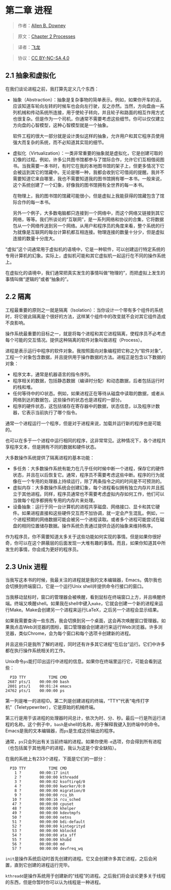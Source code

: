# 第二章 进程

> 作者：[Allen B. Downey](http://greenteapress.com/wp/)

> 原文：[Chapter 2  Processes](http://greenteapress.com/thinkos/html/thinkos003.html)

> 译者：[飞龙](https://github.com/)

> 协议：[CC BY-NC-SA 4.0](http://creativecommons.org/licenses/by-nc-sa/4.0/)

## 2.1 抽象和虚拟化

在我们谈论进程之前，我打算先定义几个东西：

+   抽象（Abstraction）：抽象是复杂事物的简单表示。例如，如果你开车的话，应该知道车轮向左转的时候车也会向左行驶，反之亦然。当然，方向盘由一系列机械和传动系统所连接，用于使轮子转向，并且轮子和路面的相互作用方式也很复杂。但是作为一个司机，你通常不需要考虑这些细节。你可以仅仅建立方向盘的心智模型，这种心智模型就是一个抽象。

    软件工程的很大一部分就是设计类似这样的抽象，允许用户和其它程序员使用强大而复杂的系统，而不必知道其实现的细节。
    
+   虚拟化（Virtualization）：一类非常重要的抽象就是虚拟化，它是创建可取的幻像的过程。例如，许多公共图书馆都参与了馆际合作，允许它们互相借阅图书。当我需要一本书时，有时它在我的本地图书馆的架子上，但更多情况下它会被运到其它的馆藏中。无论是哪一种，我都会收到它可借阅的提醒。我并不需要知道它来自哪里，我也不需要知道我的图书馆拥有哪一本书。一般来说，这个系统创建了一个幻象，好像我的图书馆拥有全世界的每一本书。

    在物理上，我的图书馆的馆藏可能很小，但是虚拟上我能获得的馆藏包含了馆际合作的每一本书。
    
    另外一个例子，大多数电脑都只连接到一个网络中，而这个网络又链接到其它网络，等等。我们所谈论的“互联网”，是一系列网络和协议的合集，它将数据包从一个网络传送到另一个网络。从用户和程序员的角度来看，整个系统的行为就像是互联网的每台计算机都互相连接。物理连接的数量十分少，但是虚拟连接的数量十分庞大。

“虚拟”这个词通常用于虚拟机的语境中，它是一种软件，可以创建运行特定系统的专用计算机的幻象。实际上，虚拟机可能和其它虚拟机一起运行在不同的操作系统上。

在虚拟化的语境中，我们通常把真实发生的事情叫做“物理的”，而把虚拟上发生的事情叫做“逻辑的”或者“抽象的”。

## 2.2 隔离

工程最重要的原则之一就是隔离（Isolation）：当你设计一个带有多个组件的系统时，将它彼此隔离是个很好的方法，这样某个组件中的改变就不会对其它组件造成不良影响。

操作系统最重要的目标之一，就是将每个进程和其它进程隔离，使程序员不必考虑每个可能的交互情况。提供这种隔离的软件对象叫做进程（Process）。

进程是表示运行中程序的软件对象。我按照面向对象编程把它称之为“软件对象”。工程一个对象包含数据，并且提供用于操作数据的方法。进程正是包含以下数据的对象：

+ 程序文本，通常是机器语言的指令序列。
+ 程序相关的数据，包括静态数据（编译时分配）和动态数据，后者包括运行时的栈和堆。
+ 任何等待中的IO状态。例如，如果进程正在等待从磁盘中读取的数据，或者从网络到达的数据包，这些操作的状态也是进程的一部分。
+ 程序的硬件状态，这包括储存在寄存器中的数据，状态信息，以及程序计数器，它表示当前执行了哪个指令。

通常一个进程运行一个程序，但是对于进程来说，加载并运行新的程序也是可能的。

也可以在多于一个进程中运行相同的程序，这非常常见。这种情况下，各个进程共享程序文本，但是拥有不同的数据和硬件状态。

大多数操作系统提供了隔离进程的基本功能：

+ 多任务：大多数操作系统有能力在几乎任何时候中断一个进程，保存它的硬件状态，并且在以后恢复它。通常，程序员不需要考虑这些中断。程序的行为就像在一个专用的处理器上持续运行，除了两条指令之间的时间是不可预测的。
+ 虚拟内存：大多数操作系统会创建幻象，每个进程看似拥有独立内存片并且孤立于其他进程。同样，程序员通常也不需要考虑虚拟内存如何工作，他们可以当做每个程序都拥有专用的内存片来处理。
+ 设备抽象：运行于同一台计算机的进程共享磁盘、网络接口、显卡和其它硬件。如果进程直接和这些硬件交互而不加协调，就一定会产生混乱。例如，一个进程预期的网络数据可能会被另一个进程读取。或者多个进程可能尝试在磁盘的相同位置储存数据。操作系统负责通过提供合适的抽象来维持秩序。

作为程序员，你不需要知道太多关于这些功能如何实现的事情。但是如果你很好奇，你可以在这个屏蔽层的后面发现一大堆有趣的事情。而且，如果你知道其中所发生的事情，你会成为更好的程序员。

## 2.3 Unix 进程

当我写这本书的时候，我最关注的进程就是我的文本编辑器，Emacs。偶尔我也会切换到终端窗口，它是一个运行Unix shell并提供命令行接口的窗口。

当我移动鼠标时，窗口的管理器会被唤醒，看到鼠标在终端窗口上方，并且唤醒终端。终端又唤醒shell。如果我在shell中键入`make`，它就会创建一个新的进程来运行Make。Make会创建另一个进程来运行LaTeX，之后另一个进程会显示结果。

如果我需要查询一些东西，我会切换到另一个桌面，这会再次唤醒窗口管理器。如果我点击Web浏览器的图标，窗口管理器会创建进行来运行Web浏览器。许多浏览器，类似Chrome，会为每个窗口和每个选项卡创建新的进程。

并且这些只是我所了解的进程，同时还有许多其它进程“在后台”运行。它们中许多都在执行操作系统相关的工作。

Unix命令`ps`能打印出运行中进程的信息。如果你在终端里运行它，可能会看到这些：

```
  PID TTY          TIME CMD
 2687 pts/1    00:00:00 bash
 2801 pts/1    00:01:24 emacs
24762 pts/1    00:00:00 ps
```

第一列是唯一的进程ID。第二列是创建进程的终端，“TTY”代表“电传打字机”（Teletypewriter），它是原始的机械终端。

第三行是用于该进程的处理器时间总计，依次为时、分、秒。最后一行是所运行进程的名称。这个例子中，`bash`是shell的名称，用于解释我键入到终端中的命令。Emacs是我的文本编辑器，而`ps`是生成这份输出的程序。

通常，`ps`只会列出有关当前终端的进程。如果你使用`-e`选项，你会得到所有进程（也包括属于其他用户的进程，我认为这是个安全缺陷）。

在我的系统上有233个进程，下面是它们的一部分：

```
  PID TTY          TIME CMD
    1 ?        00:00:17 init
    2 ?        00:00:00 kthreadd
    3 ?        00:00:02 ksoftirqd/0
    4 ?        00:00:00 kworker/0:0
    8 ?        00:00:00 migration/0
    9 ?        00:00:00 rcu_bh
   10 ?        00:00:16 rcu_sched
   47 ?        00:00:00 cpuset
   48 ?        00:00:00 khelper
   49 ?        00:00:00 kdevtmpfs
   50 ?        00:00:00 netns
   51 ?        00:00:00 bdi-default
   52 ?        00:00:00 kintegrityd
   53 ?        00:00:00 kblockd
   54 ?        00:00:00 ata_sff
   55 ?        00:00:00 khubd
   56 ?        00:00:00 md
   57 ?        00:00:00 devfreq_wq
```

`init`是操作系统启动时首先创建的进程。它又会创建许多其它进程，之后会闲置，直到它创建的进程运行完毕。

`kthreadd`是操作系统用于创建新的“线程”的进程。之后我们将会谈论更多关于线程的东西，但是你暂时你可以认为线程是一种进程。
